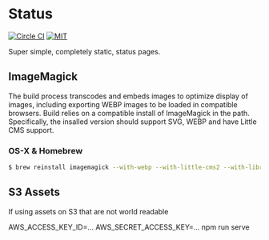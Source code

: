 # Status

[![Circle CI](https://img.shields.io/circleci/project/redsift/status.svg?style=flat-square)](https://circleci.com/gh/redsift/status)
[![MIT](https://img.shields.io/badge/license-MIT-blue.svg?style=flat-square)](https://raw.githubusercontent.com/redsift/status/master/LICENSE)

Super simple, completely static, status pages.

## ImageMagick

The build process transcodes and embeds images to optimize display of images, including exporting WEBP images to be loaded in compatible browsers. Build relies on a compatible install of ImageMagick in the path. Specifically, the insalled version should support SVG, WEBP and have Little CMS support.

### OS-X & Homebrew

```bash
$ brew reinstall imagemagick --with-webp --with-little-cms2 --with-librsvg
```

## S3 Assets

If using assets on S3 that are not world readable

AWS_ACCESS_KEY_ID=... AWS_SECRET_ACCESS_KEY=... npm run serve
